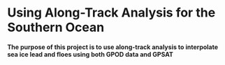 # Using Along-Track Analysis for the Southern Ocean 
#### The purpose of this project is to use along-track analysis to interpolate sea ice lead and floes using both GPOD data and GPSAT
